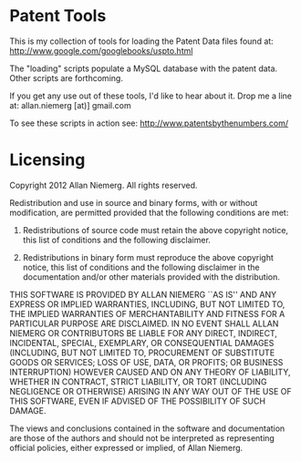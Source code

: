 Patent Tools
=========

This is my collection of tools for loading the Patent Data files found at:
http://www.google.com/googlebooks/uspto.html

The "loading" scripts populate a MySQL database with the patent data. Other scripts are forthcoming.

 
If you get any use out of these tools, I'd like to hear about it. Drop me a line at: allan.niemerg [at)] gmail.com

To see these scripts in action see: http://www.patentsbythenumbers.com/


Licensing
=========

Copyright 2012 Allan Niemerg. All rights reserved.

Redistribution and use in source and binary forms, with or without modification, are
permitted provided that the following conditions are met:

   1. Redistributions of source code must retain the above copyright notice, this list of
      conditions and the following disclaimer.

   2. Redistributions in binary form must reproduce the above copyright notice, this list
      of conditions and the following disclaimer in the documentation and/or other materials
      provided with the distribution.

THIS SOFTWARE IS PROVIDED BY ALLAN NIEMERG ``AS IS'' AND ANY EXPRESS OR IMPLIED
WARRANTIES, INCLUDING, BUT NOT LIMITED TO, THE IMPLIED WARRANTIES OF MERCHANTABILITY AND
FITNESS FOR A PARTICULAR PURPOSE ARE DISCLAIMED. IN NO EVENT SHALL ALLAN NIEMERG OR
CONTRIBUTORS BE LIABLE FOR ANY DIRECT, INDIRECT, INCIDENTAL, SPECIAL, EXEMPLARY, OR
CONSEQUENTIAL DAMAGES (INCLUDING, BUT NOT LIMITED TO, PROCUREMENT OF SUBSTITUTE GOODS OR
SERVICES; LOSS OF USE, DATA, OR PROFITS; OR BUSINESS INTERRUPTION) HOWEVER CAUSED AND ON
ANY THEORY OF LIABILITY, WHETHER IN CONTRACT, STRICT LIABILITY, OR TORT (INCLUDING
NEGLIGENCE OR OTHERWISE) ARISING IN ANY WAY OUT OF THE USE OF THIS SOFTWARE, EVEN IF
ADVISED OF THE POSSIBILITY OF SUCH DAMAGE.

The views and conclusions contained in the software and documentation are those of the
authors and should not be interpreted as representing official policies, either expressed
or implied, of Allan Niemerg.